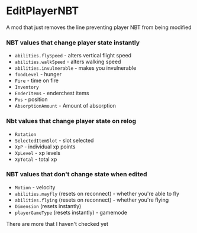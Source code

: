 # EditPlayerNBT
A mod that just removes the line preventing player NBT from being modified

### NBT values that change player state instantly
- `abilities.flySpeed` - alters vertical flight speed
- `abilities.walkSpeed` - alters walking speed
- `abilities.invulnerable` - makes you invulnerable
- `foodLevel` - hunger
- `Fire` - time on fire
- `Inventory`
- `EnderItems` - enderchest items
- `Pos` - position
- `AbsorptionAmount` - Amount of absorption

### Nbt values that change player state on relog
- `Rotation`
- `SelectedItemSlot` - slot selected
- `XpP` - individual xp points
- `XpLevel` - xp levels
- `XpTotal` - total xp

### NBT values that don't change state when edited
- `Motion` - velocity
- `abilities.mayfly` (resets on reconnect) - whether you're able to fly 
- `abilities.flying` (resets on reconnect) - whether you're flying 
- `Dimension` (resets instantly)
- `playerGameType` (resets instantly) - gamemode


There are more that I haven't checked yet
